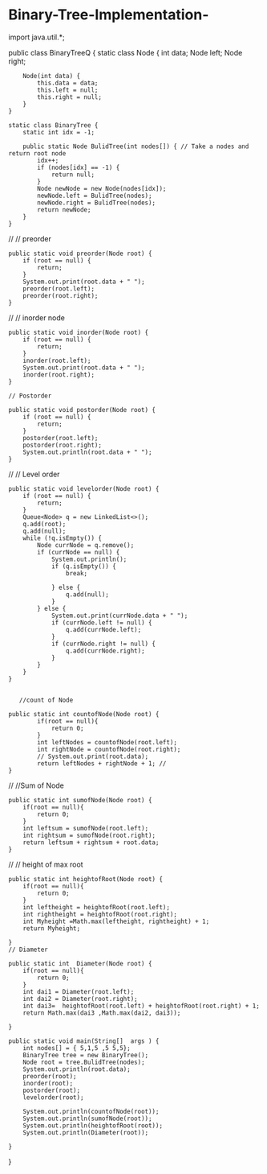 # Binary-Tree-Implementation-


import java.util.*;

public class BinaryTreeQ {
    static class Node {
        int data;
        Node left;
        Node right;

        Node(int data) {
            this.data = data;
            this.left = null;
            this.right = null;
        }
    }

    static class BinaryTree {
        static int idx = -1;

        public static Node BulidTree(int nodes[]) { // Take a nodes and return root node
            idx++;
            if (nodes[idx] == -1) {
                return null;
            }
            Node newNode = new Node(nodes[idx]);
            newNode.left = BulidTree(nodes);
            newNode.right = BulidTree(nodes);
            return newNode;
        }
    }

//     // preorder

    public static void preorder(Node root) {
        if (root == null) {
            return;
        }
        System.out.print(root.data + " ");
        preorder(root.left);
        preorder(root.right);
    }

//     // inorder node

    public static void inorder(Node root) {
        if (root == null) {
            return;
        }
        inorder(root.left);
        System.out.print(root.data + " ");
        inorder(root.right);
    }

    // Postorder
    
    public static void postorder(Node root) {
        if (root == null) {
            return;
        }
        postorder(root.left);
        postorder(root.right);
        System.out.println(root.data + " ");
    }

//     // Level order

    public static void levelorder(Node root) {
        if (root == null) {
            return;
        }
        Queue<Node> q = new LinkedList<>();
        q.add(root);
        q.add(null);
        while (!q.isEmpty()) {
            Node currNode = q.remove();
            if (currNode == null) {
                System.out.println();
                if (q.isEmpty()) {
                    break;

                } else {
                    q.add(null);
                }
            } else {
                System.out.print(currNode.data + " ");
                if (currNode.left != null) {
                    q.add(currNode.left);
                }
                if (currNode.right != null) {
                    q.add(currNode.right);
                }
            }
        }
    }


       //count of Node 
       
    public static int countofNode(Node root) {
            if(root == null){
                return 0;
            }
            int leftNodes = countofNode(root.left);
            int rightNode = countofNode(root.right);
            // System.out.print(root.data);
            return leftNodes + rightNode + 1; // 
    }

//     //Sum of Node

    public static int sumofNode(Node root) {
        if(root == null){
            return 0;
        }
        int leftsum = sumofNode(root.left);
        int rightsum = sumofNode(root.right);
        return leftsum + rightsum + root.data;  
    }


//     // height of max root

    public static int heightofRoot(Node root) {
        if(root == null){
            return 0;
        }
        int leftheight = heightofRoot(root.left);
        int rightheight = heightofRoot(root.right);
        int Myheight =Math.max(leftheight, rightheight) + 1;
        return Myheight;
        
    }
    // Diameter 
    
    public static int  Diameter(Node root) {
        if(root == null){
            return 0;
        }
        int dai1 = Diameter(root.left);
        int dai2 = Diameter(root.right);
        int dai3=  heightofRoot(root.left) + heightofRoot(root.right) + 1;
        return Math.max(dai3 ,Math.max(dai2, dai3));

    }

    public static void main(String[]  args ) {
        int nodes[] = { 5,1,5 ,5 5,5};
        BinaryTree tree = new BinaryTree();
        Node root = tree.BulidTree(nodes);
        System.out.println(root.data);
        preorder(root);
        inorder(root);
        postorder(root);
        levelorder(root);

        System.out.println(countofNode(root));
        System.out.println(sumofNode(root));
        System.out.println(heightofRoot(root));
        System.out.println(Diameter(root));

    }
}
